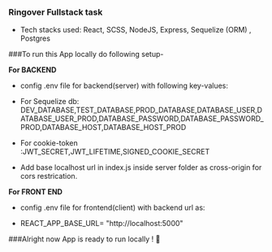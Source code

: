 ### Ringover Fullstack task

- Tech stacks used: React, SCSS, NodeJS, Express, Sequelize (ORM) , Postgres


###To run this App locally do following setup-


**For BACKEND**

- config .env file for backend(server) with following key-values:

- For Sequelize db: DEV_DATABASE,TEST_DATABASE,PROD_DATABASE,DATABASE_USER,DATABASE_USER_PROD,DATABASE_PASSWORD,DATABASE_PASSWORD_PROD,DATABASE_HOST,DATABASE_HOST_PROD
- For cookie-token :JWT_SECRET,JWT_LIFETIME,SIGNED_COOKIE_SECRET

- Add base localhost url in index.js inside server folder as cross-origin for cors restrication.

**For FRONT END**
- config .env file for frontend(client) with backend url as:

- REACT_APP_BASE_URL= "http://localhost:5000"





###Alright now App is ready to run locally  ! 🚀 
